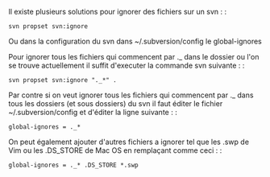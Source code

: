 Il existe plusieurs solutions pour ignorer des fichiers sur un svn : :

    svn propset svn:ignore

Ou dans la configuration du svn dans ~/.subversion/config le
global-ignores

Pour ignorer tous les fichiers qui commencent par .\_ dans le dossier ou
l'on se trouve actuellement il suffit d'executer la commande svn
suivante : :

    svn propset svn:ignore "._*" .

Par contre si on veut ignorer tous les fichiers qui commencent par .\_
dans tous les dossiers (et sous dossiers) du svn il faut éditer le
fichier ~/.subversion/config et d'éditer la ligne suivante : :

    global-ignores = ._*

On peut également ajouter d'autres fichiers a ignorer tel que les .swp
de Vim ou les .DS\_STORE de Mac OS en remplaçant comme ceci : :

    global-ignores = ._* .DS_STORE *.swp
